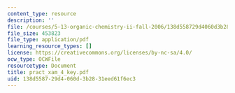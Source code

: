 ```yaml
---
content_type: resource
description: ''
file: /courses/5-13-organic-chemistry-ii-fall-2006/138d558729d4060d3b2831eed61f6ec3_pract_xam_4_key.pdf
file_size: 453823
file_type: application/pdf
learning_resource_types: []
license: https://creativecommons.org/licenses/by-nc-sa/4.0/
ocw_type: OCWFile
resourcetype: Document
title: pract_xam_4_key.pdf
uid: 138d5587-29d4-060d-3b28-31eed61f6ec3
---
```

